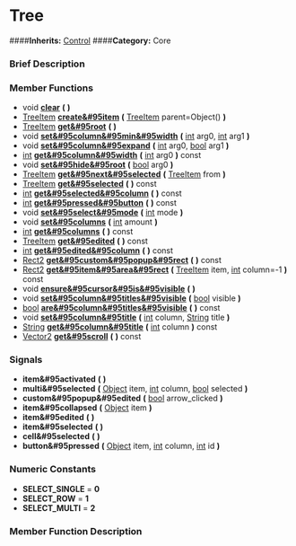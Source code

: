 #  Tree  
####**Inherits:** [Control](class_control)
####**Category:** Core

###  Brief Description  


###  Member Functions 
  * void  **[clear](#clear)**  **(** **)**
  * [TreeItem](class_treeitem)  **[create&#95item](#create_item)**  **(** [TreeItem](class_treeitem) parent=Object()  **)**
  * [TreeItem](class_treeitem)  **[get&#95root](#get_root)**  **(** **)**
  * void  **[set&#95column&#95min&#95width](#set_column_min_width)**  **(** [int](class_int) arg0, [int](class_int) arg1  **)**
  * void  **[set&#95column&#95expand](#set_column_expand)**  **(** [int](class_int) arg0, [bool](class_bool) arg1  **)**
  * [int](class_int)  **[get&#95column&#95width](#get_column_width)**  **(** [int](class_int) arg0  **)** const
  * void  **[set&#95hide&#95root](#set_hide_root)**  **(** [bool](class_bool) arg0  **)**
  * [TreeItem](class_treeitem)  **[get&#95next&#95selected](#get_next_selected)**  **(** [TreeItem](class_treeitem) from  **)**
  * [TreeItem](class_treeitem)  **[get&#95selected](#get_selected)**  **(** **)** const
  * [int](class_int)  **[get&#95selected&#95column](#get_selected_column)**  **(** **)** const
  * [int](class_int)  **[get&#95pressed&#95button](#get_pressed_button)**  **(** **)** const
  * void  **[set&#95select&#95mode](#set_select_mode)**  **(** [int](class_int) mode  **)**
  * void  **[set&#95columns](#set_columns)**  **(** [int](class_int) amount  **)**
  * [int](class_int)  **[get&#95columns](#get_columns)**  **(** **)** const
  * [TreeItem](class_treeitem)  **[get&#95edited](#get_edited)**  **(** **)** const
  * [int](class_int)  **[get&#95edited&#95column](#get_edited_column)**  **(** **)** const
  * [Rect2](class_rect2)  **[get&#95custom&#95popup&#95rect](#get_custom_popup_rect)**  **(** **)** const
  * [Rect2](class_rect2)  **[get&#95item&#95area&#95rect](#get_item_area_rect)**  **(** [TreeItem](class_treeitem) item, [int](class_int) column=-1  **)** const
  * void  **[ensure&#95cursor&#95is&#95visible](#ensure_cursor_is_visible)**  **(** **)**
  * void  **[set&#95column&#95titles&#95visible](#set_column_titles_visible)**  **(** [bool](class_bool) visible  **)**
  * [bool](class_bool)  **[are&#95column&#95titles&#95visible](#are_column_titles_visible)**  **(** **)** const
  * void  **[set&#95column&#95title](#set_column_title)**  **(** [int](class_int) column, [String](class_string) title  **)**
  * [String](class_string)  **[get&#95column&#95title](#get_column_title)**  **(** [int](class_int) column  **)** const
  * [Vector2](class_vector2)  **[get&#95scroll](#get_scroll)**  **(** **)** const

###  Signals  
  *  **item&#95activated**  **(** **)**
  *  **multi&#95selected**  **(** [Object](class_object) item, [int](class_int) column, [bool](class_bool) selected  **)**
  *  **custom&#95popup&#95edited**  **(** [bool](class_bool) arrow_clicked  **)**
  *  **item&#95collapsed**  **(** [Object](class_object) item  **)**
  *  **item&#95edited**  **(** **)**
  *  **item&#95selected**  **(** **)**
  *  **cell&#95selected**  **(** **)**
  *  **button&#95pressed**  **(** [Object](class_object) item, [int](class_int) column, [int](class_int) id  **)**

###  Numeric Constants  
  * **SELECT_SINGLE** = **0**
  * **SELECT_ROW** = **1**
  * **SELECT_MULTI** = **2**

###  Member Function Description  
